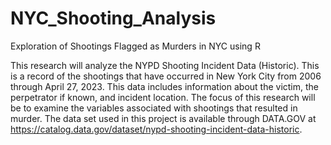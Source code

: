 # NYC_Shooting_Analysis
Exploration of Shootings Flagged as Murders in NYC using R

This research will analyze the NYPD Shooting Incident Data (Historic). This is a record of the shootings that have occurred in New York City from 2006 through April 27, 2023.  This data includes information about the victim, the perpetrator if known, and incident location. The focus of this research will be to examine the variables associated with shootings that resulted in murder. The data set used in this project is available through DATA.GOV at https://catalog.data.gov/dataset/nypd-shooting-incident-data-historic.
